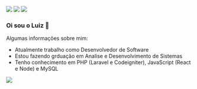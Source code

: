 <div> 
  <a href="https://instagram.com/loyfuss" target="_blank"><img src="https://img.shields.io/badge/-Instagram-%23E4405F?style=for-the-badge&logo=instagram&logoColor=white" target="_blank"></a>
  <a href = "mailto:felipepenha32@gmail.com"><img src="https://img.shields.io/badge/-Gmail-%23333?style=for-the-badge&logo=gmail&logoColor=white" target="_blank"></a>
  <a href="https://www.linkedin.com/in/feepenha" target="_blank"><img src="https://img.shields.io/badge/-LinkedIn-%230077B5?style=for-the-badge&logo=linkedin&logoColor=white" target="_blank"></a> 
</div>

### Oi sou o Luiz 👋

Algumas informações sobre mim:

- Atualmente trabalho como Desenvolvedor de Software
- Estou fazendo grduação em Analise e Desenvolvimento de Sistemas
- Tenho conhecimento em PHP (Laravel e Codeigniter), JavaScript (React e Node) e MySQL

<picture>
  <source
    srcset="https://github-readme-stats.vercel.app/api/top-langs/?username=loyfus&layout=compact&theme=dark"
    media="(prefers-color-scheme: dark)"
  />
  <source
    srcset="https://github-readme-stats.vercel.app/api/top-langs/?username=loyfus&layout=compact"
    media="(prefers-color-scheme: dark), (prefers-color-scheme: no-preference)"
  />
  <img src="https://github-readme-stats.vercel.app/api/top-langs/?username=loyfus&layout=compact" />
</picture>

